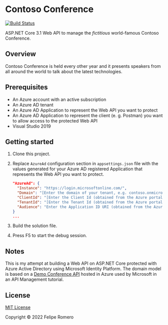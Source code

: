# Contoso Conference

[![Build Status][badge]][branch]

ASP.NET Core 3.1 Web API to manage the *fictitious* world-famous Contoso Conference.

## Overview

Contoso Conference is held every other year and it presents speakers from all around the world to talk about the latest technologies.

## Prerequisites

- An Azure account with an active subscription
- An Azure AD tenant
- An Azure AD Application to represent the Web API you want to protect
- An Azure AD Application to represent the client (e. g. Postman) you want to allow access to the protected Web API
- Visual Studio 2019

## Getting started

1. Clone this project.
2. Replace `AzureAd` configuration section in `appsettings.json` file with the values generated for your Azure AD registered Application that represents the Web API you want to protect.

   ```json
   "AzureAd": {
     "Instance": "https://login.microsoftonline.com/",
     "Domain": "[Enter the domain of your tenant, e.g. contoso.onmicrosoft.com]",
     "ClientId": "[Enter the Client Id (obtained from the Azure portal), e.g. ba74781c2-53c2-442a-97c2-3d60re42f403]",
     "TenantId": "[Enter the Tenant Id (obtained from the Azure portal), e.g. da41245a5-11b3-996c-00a8-4d99re19f292]",
     "Audience": "Enter the Application ID URI (obtained from the Azure portal), e.g. api://ba74781c2-53c2-442a-97c2-3d60re42f403"
   }
   ...
   ```

3. Build the solution file.
4. Press F5 to start the debug session.

## Notes

This is my attempt at building a Web API on ASP.NET Core protected with Azure Active Directory using Microsoft Identity Platform.
The domain model is based on a [Demo Conference API][demo] hosted in Azure used by Microsoft in an API Management tutorial.

## License

[MIT License](./LICENSE)

Copyright &copy; 2022 Felipe Romero

[branch]: https://dev.azure.com/feliperomeromx/Projects/_build/latest?definitionId=12&branchName=master
[badge]: https://dev.azure.com/feliperomeromx/Projects/_apis/build/status/feliperomero3.ContosoConference?branchName=master
[demo]: https://conferenceapi.azurewebsites.net/?format=json
